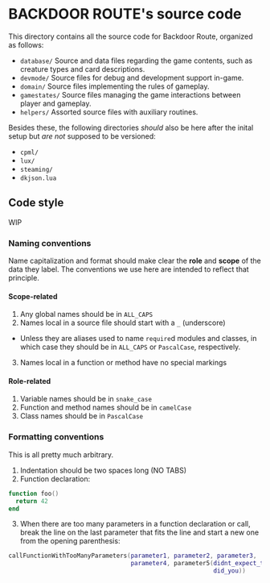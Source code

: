 
# BACKDOOR ROUTE's source code

This directory contains all the source code for Backdoor Route, organized as
follows:

+ `database/`
  Source and data files regarding the game contents, such as creature types and
  card descriptions.
+ `devmode/`
  Source files for debug and development support in-game.
+ `domain/`
  Source files implementing the rules of gameplay.
+ `gamestates/`
  Source files managing the game interactions between player and gameplay.
+ `helpers/`
  Assorted source files with auxiliary routines.

Besides these, the following directories *should* also be here after the inital
setup but *are not* supposed to be versioned:

+ `cpml/`
+ `lux/`
+ `steaming/`
+ `dkjson.lua`

## Code style

WIP

### Naming conventions

Name capitalization and format should make clear the **role** and **scope** of
the data they label. The conventions we use here are intended to reflect that
principle.

#### Scope-related

1. Any global names should be in `ALL_CAPS`
2. Names local in a source file should start with a `_` (underscore)
  + Unless they are aliases used to name `require`d modules and classes, in
    which case they should be in `ALL_CAPS` or `PascalCase`, respectively.
3. Names local in a function or method have no special markings

#### Role-related

1. Variable names should be in `snake_case`
2. Function and method names should be in `camelCase`
3. Class names should be in `PascalCase`

### Formatting conventions

This is all pretty much arbitrary.

1. Indentation should be two spaces long (NO TABS)
2. Function declaration:
```lua
function foo()
  return 42
end
```
3. When there are too many parameters in a function declaration or call, break
   the line on the last parameter that fits the line and start a new one from
   the opening parenthesis:
```lua
callFunctionWithTooManyParameters(parameter1, parameter2, parameter3,
                                  parameter4, parameter5(didnt_expect_this,
                                                         did_you))
```


